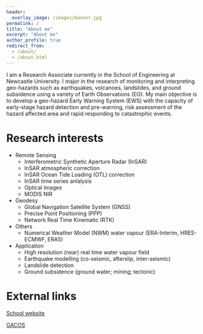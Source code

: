 ```yaml
---
header:
  overlay_image: /images/banner.jpg
permalink: /
title: "About me"
excerpt: "About me"
author_profile: true
redirect_from: 
  - /about/
  - /about.html
---
```


I am a Research Associate currently in the School of Engineering at Newcastle University. I major in the research of monitoring and interpreting geo-hazards such as earthquakes, volcanoes, landslides, and ground subsidence using a variety of Earth Observations (EO). My main objective is to develop a geo-hazard Early Warning System (EWS) with the capacity of early-stage hazard detection and pre-warning, risk assessment of the hazard affected area and rapid responding to catastrophic events.   

Research interests 
======
- Remote Sensing
  - Interferometric Synthetic Aperture Radar (InSAR)
  - InSAR atmospheric correction
  - InSAR Ocean Tide Loading (OTL) correction
  - InSAR time series anlalysis
  - Optical images
  - MODIS NIR
- Geodesy
  - Global Navigation Satellite System (GNSS)
  - Precise Point Positioning (PPP)
  - Network Real Time Kinematic (RTK)
- Others
  - Numerical Weather Model (NWM) water vapour (ERA-Interim, HRES-ECMWF, ERA5)
- Application
  - High resolution (near) real time water vapour field 
  - Earthquake modelling (co-seismic, afterslip, inter-seismic)
  - Landslide detection 
  - Ground subsidence (ground water; mining; tectonic)

External links
=====

[School website](https://www.ncl.ac.uk/engineering/staff/profile/chenyu.html#background) 

[GACOS](http://ceg-research.ncl.ac.uk/v2/gacos/)

